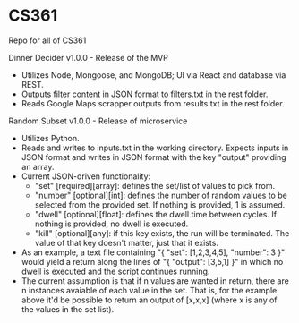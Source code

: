 # CS361
Repo for all of CS361

Dinner Decider v1.0.0 - Release of the MVP
  - Utilizes Node, Mongoose, and MongoDB; UI via React and database via REST.
  - Outputs filter content in JSON format to filters.txt in the rest folder.
  - Reads Google Maps scrapper outputs from results.txt in the rest folder.

Random Subset v1.0.0 - Release of microservice
  - Utilizes Python.
  - Reads and writes to inputs.txt in the working directory. Expects inputs in JSON format and writes in JSON format with the key "output" providing an array.
  - Current JSON-driven functionality:
    - "set" [required][array]: defines the set/list of values to pick from.
    - "number" [optional][int]: defines the number of random values to be selected from the provided set. If nothing is provided, 1 is assumed.
    - "dwell" [optional][float]: defines the dwell time between cycles. If nothing is provided, no dwell is executed.
    - "kill" [optional][any]: if this key exists, the run will be terminated. The value of that key doesn't matter, just that it exists.
  - As an example, a text file containing "{ "set": [1,2,3,4,5], "number": 3 }" would yield a return along the lines of "{ "output": [3,5,1] }" in which no dwell is executed and the script continues running.
  - The current assumption is that if n values are wanted in return, there are n instances avaiable of each value in the set. That is, for the example above it'd be possible to return an output of [x,x,x] (where x is any of the values in the set list).
